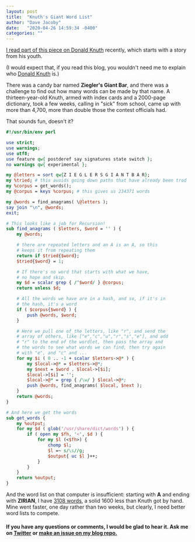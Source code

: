 ```yaml
---
layout: post
title:  "Knuth's Giant Word List"
author: "Dave Jacoby"
date:   "2020-04-26 14:59:34 -0400"
categories: ""
---
```


[I read part of this piece on Donald Knuth](https://www.quantamagazine.org/computer-scientist-donald-knuth-cant-stop-telling-stories-20200416/) recently, which starts with a story from his youth.

(I would expect that, if you read this blog, you wouldn't need me to explain who [Donald Knuth](https://en.wikipedia.org/wiki/Donald_Knuth) is.)

There was a candy bar named **Ziegler's Giant Bar**, and there was a challenge to find out how many words can be made by that name. A thirteen-year-old Knuth, armed with index cards and a 2000-page dictionary, took a few weeks, calling in "sick" from school, came up with more than 4,700, more than double those the contest officials had.

That sounds fun, doesn't it?

```perl
#!/usr/bin/env perl

use strict;
use warnings;
use utf8;
use feature qw{ postderef say signatures state switch };
no warnings qw{ experimental };

my @letters = sort qw{Z I E G L E R S G I A N T B A R};
my %tried; # this avoids going down paths that have already been trod
my %corpus = get_words();
my @corpus = keys %corpus; # this gives us 234371 words

my @words = find_anagrams( \@letters );
say join "\n", @words;
exit;

# This looks like a job for Recursion!
sub find_anagrams ( $letters, $word = '' ) {
    my @words;

    # there are repeated letters and an A is an A, so this
    # keeps it from repeating them
    return if $tried{$word};
    $tried{$word} = 1;

    # If there's no word that starts with what we have,
    # no hope and skip.
    my $d = scalar grep { /^$word/ } @corpus;
    return unless $d;

    # All the words we have are in a hash, and so, if it's in
    # the hash, it's a word
    if ( $corpus{$word} ) {
        push @words, $word;
    }

    # Here we pull one of the letters, like "r", and send the
    # array of others, like ["e","c","u","r","s","e"], and add
    # "r" to the end of the wordlet, then pass the array and 
    # the words to see what words we can find, then try again
    # with "e", and "c" and ...
    for my $i ( 0 .. -1 + scalar $letters->@* ) {
        my $local->@* = $letters->@*;
        my $next = $word . $local->[$i];
        $local->[$i] = '';
        $local->@* = grep { /\w/ } $local->@*;
        push @words, find_anagrams( $local, $next );
    }
    return @words;
}

# And here we get the words
sub get_words {
    my %output;
    for my $d ( glob('/usr/share/dict/words') ) {
        if ( open my $fh, '<', $d ) {
            for my $l (<$fh>) {
                chomp $l;
                $l =~ s/\s//g;
                $output{ uc $l }++;
            }
        }
    }
    return %output;
}
```

And the word list on that computer is insufficient: starting with **A** and ending with **ZIRIAN**, I have [3108 words](https://jacoby.github.io/files/word_list.txt), a solid 1600 less than Knuth got by hand. Mine went faster, one day rather than two weeks, but clearly, I need better word lists to compete.

#### If you have any questions or comments, I would be glad to hear it. Ask me on [Twitter](https://twitter.com/jacobydave) or [make an issue on my blog repo.](https://github.com/jacoby/jacoby.github.io)


